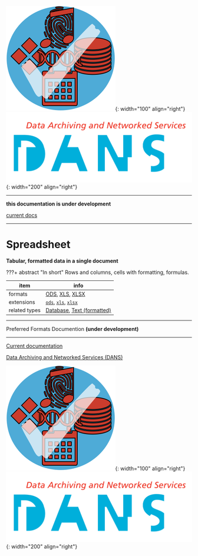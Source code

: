 ![img](../images/formats.png){: width="100" align="right"}
![img](../images/DANS.png){: width="200" align="right"}

---

**this documentation is under development**

[current docs]({{preferredFormats}})

---



# Spreadsheet

**Tabular, formatted data in a single document**

???+ abstract "In short"
    Rows and columns, cells with formatting, formulas.

item | info
--- | ---
formats | [ODS](../fileFormats/ods.md), [XLS](../fileFormats/xls.md), [XLSX](../fileFormats/xlsx.md)
extensions | [`ods`](../extensions/ods.md), [`xls`](../extensions/xls.md), [`xlsx`](../extensions/xlsx.md)
related types | [Database](../dataTypes/database.md), [Text (formatted)](../dataTypes/textFormatted.md)




---

Preferred Formats Documention **(under development)**

---

[Current documentation]({{preferredFormats}})

[Data Archiving and Networked Services (DANS)]({{dans}})

![img](../images/formats.png){: width="100" align="right"}
![img](../images/DANS.png){: width="200" align="right"}
